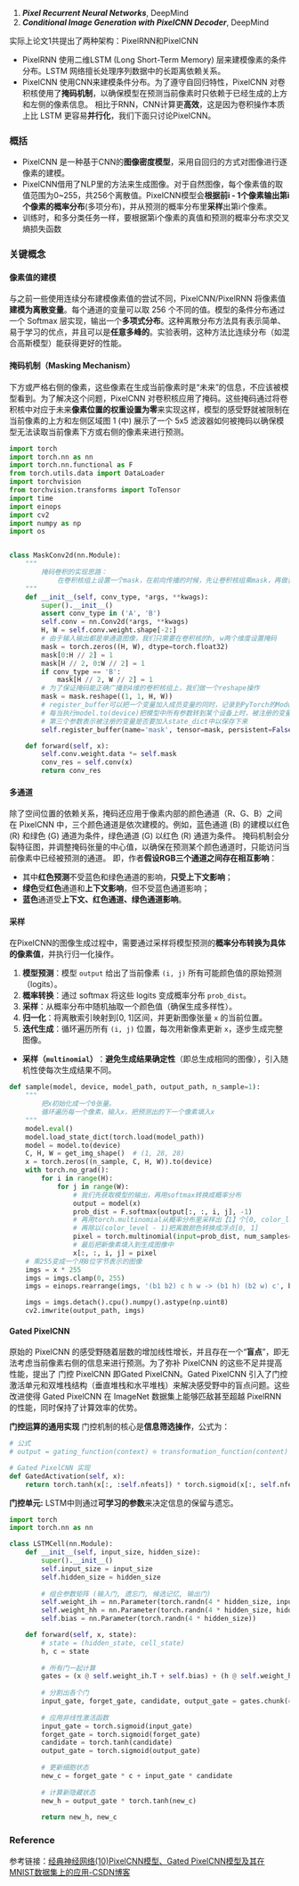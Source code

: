 1. ***Pixel Recurrent Neural Networks***, DeepMind
2. ***Conditional Image Generation with PixelCNN Decoder***, DeepMind

实际上论文1共提出了两种架构：PixelRNN和PixelCNN
+ PixelRNN 使用二维LSTM (Long Short-Term Memory) 层来建模像素的条件分布。LSTM 网络擅长处理序列数据中的长距离依赖关系。
+   PixelCNN 使用CNN来建模条件分布。为了遵守自回归特性，PixelCNN 对卷积核使用了**掩码机制**，以确保模型在预测当前像素时只依赖于已经生成的上方和左侧的像素信息。
相比于RNN，CNN计算更**高效**，这是因为卷积操作本质上比 LSTM 更容易**并行化**，我们下面只讨论PixelCNN。

### 概括
+ PixelCNN 是一种基于CNN的**图像密度模型**，采用自回归的方式对图像进行逐像素的建模。
+ PixelCNN借用了NLP里的方法来生成图像。对于自然图像，每个像素值的取值范围为0~255，共256个离散值。PixelCNN模型会**根据前i - 1个像素输出第i个像素的概率分布**(多项分布)，并从预测的概率分布里**采样**出第i个像素。
+ 训练时，和多分类任务一样，要根据第i个像素的真值和预测的概率分布求交叉熵损失函数

### 关键概念
#### 像素值的建模
与之前一些使用连续分布建模像素值的尝试不同，PixelCNN/PixelRNN 将像素值**建模为离散变量**。每个通道的变量可以取 256 个不同的值。模型的条件分布通过一个 Softmax 层实现，输出一个**多项式分布**。这种离散分布方法具有表示简单、易于学习的优点，并且可以是**任意多峰的**。实验表明，这种方法比连续分布（如混合高斯模型）能获得更好的性能。

#### 掩码机制（Masking Mechanism）
下方或严格右侧的像素，这些像素在生成当前像素时是“未来”的信息，不应该被模型看到。为了解决这个问题，PixelCNN 对卷积核应用了掩码。这些掩码通过将卷积核中对应于未来**像素位置的权重设置为零**来实现这样，模型的感受野就被限制在当前像素的上方和左侧区域图 1 (中) 展示了一个 5x5 滤波器如何被掩码以确保模型无法读取当前像素下方或右侧的像素来进行预测。
```python
import torch
import torch.nn as nn
import torch.nn.functional as F
from torch.utils.data import DataLoader
import torchvision
from torchvision.transforms import ToTensor
import time
import einops
import cv2
import numpy as np
import os


class MaskConv2d(nn.Module):
    """
        掩码卷积的实现思路：
            在卷积核组上设置一个mask，在前向传播的时候，先让卷积核组乘mask，再做普通的卷积
    """
    def __init__(self, conv_type, *args, **kwags):
        super().__init__()
        assert conv_type in ('A', 'B')
        self.conv = nn.Conv2d(*args, **kwags)
        H, W = self.conv.weight.shape[-2:]
        # 由于输入输出都是单通道图像，我们只需要在卷积核的h, w两个维度设置掩码
        mask = torch.zeros((H, W), dtype=torch.float32)
        mask[0:H // 2] = 1
        mask[H // 2, 0:W // 2] = 1
        if conv_type == 'B':
            mask[H // 2, W // 2] = 1
        # 为了保证掩码能正确广播到4维的卷积核组上，我们做一个reshape操作
        mask = mask.reshape((1, 1, H, W))
        # register_buffer可以把一个变量加入成员变量的同时，记录到PyTorch的Module中
        # 每当执行model.to(device)把模型中所有参数转到某个设备上时，被注册的变量会跟着转。
        # 第三个参数表示被注册的变量是否要加入state_dict中以保存下来
        self.register_buffer(name='mask', tensor=mask, persistent=False)

    def forward(self, x):
        self.conv.weight.data *= self.mask
        conv_res = self.conv(x)
        return conv_res
```

#### 多通道
除了空间位置的依赖关系，掩码还应用于像素内部的颜色通道（R、G、B）之间在 PixelCNN 中，三个颜色通道是依次建模的。例如，蓝色通道 (B) 的建模以红色 (R) 和绿色 (G) 通道为条件，绿色通道 (G) 以红色 (R) 通道为条件。 掩码机制会分裂特征图，并调整掩码张量的中心值，以确保在预测某个颜色通道时，只能访问当前像素中已经被预测的通道。
即，作者**假设RGB三个通道之间存在相互影响**：
- 其中**红色预测**不受蓝色和绿色通道的影响，**只受上下文影响**；
- **绿色**受**红色**通道和**上下文影响**，但不受蓝色通道影响；
- **蓝色**通道受**上下文、红色通道、绿色通道影响**。

#### 采样
在PixelCNN的图像生成过程中，需要通过采样将模型预测的​**​概率分布转换为具体的像素值​**​，并执行归一化操作。
1. **模型预测​**​：模型 `output` 给出了当前像素 `(i, j)` 所有可能颜色值的原始预测（logits）。
2. ​**​概率转换​**​：通过 softmax 将这些 logits 变成概率分布 `prob_dist`。
3. ​**​采样​**​：从概率分布中随机抽取一个颜色值（确保生成多样性）。
4. ​**​归一化​**​：将离散索引映射到[0, 1]区间，并更新图像张量 `x` 的当前位置。
5. ​**​迭代生成​**​：循环遍历所有 `(i, j)` 位置，每次用新像素更新 `x`，逐步生成完整图像。
- **采样（`multinomial`）​**​：**避免生成结果确定性**（即总生成相同的图像），引入随机性使每次生成结果不同。
```python
def sample(model, device, model_path, output_path, n_sample=1):
    """
        把x初始化成一个0张量。
        循环遍历每一个像素，输入x，把预测出的下一个像素填入x
    """
    model.eval()
    model.load_state_dict(torch.load(model_path))
    model = model.to(device)
    C, H, W = get_img_shape()  # (1, 28, 28)
    x = torch.zeros((n_sample, C, H, W)).to(device)
    with torch.no_grad():
        for i in range(H):
            for j in range(W):
                # 我们先获取模型的输出，再用softmax转换成概率分布
                output = model(x)
                prob_dist = F.softmax(output[:, :, i, j], -1)
                # 再用torch.multinomial从概率分布里采样出【1】个[0, color_level-1]的离散颜色值
                # 再除以(color_level - 1)把离散颜色转换成浮点[0, 1]
                pixel = torch.multinomial(input=prob_dist, num_samples=1).float() / (color_level - 1)
                # 最后把新像素填入到生成图像中
                x[:, :, i, j] = pixel
    # 乘255变成一个用8位字节表示的图像
    imgs = x * 255
    imgs = imgs.clamp(0, 255)
    imgs = einops.rearrange(imgs, '(b1 b2) c h w -> (b1 h) (b2 w) c', b1=int(n_sample**0.5))

    imgs = imgs.detach().cpu().numpy().astype(np.uint8)
    cv2.imwrite(output_path, imgs)
```

#### Gated PixelCNN
原始的 PixelCNN 的感受野随着层数的增加线性增长，并且存在一个“**盲点**”，即无法考虑当前像素右侧的信息来进行预测。为了弥补 PixelCNN 的这些不足并提高性能，提出了 门控 PixelCNN 即Gated PixelCNN。Gated PixelCNN 引入了门控激活单元和双堆栈结构（垂直堆栈和水平堆栈）来解决感受野中的盲点问题。这些改进使得 Gated PixelCNN 在 ImageNet 数据集上能够匹敌甚至超越 PixelRNN 的性能，同时保持了计算效率的优势。

**门控运算的通用实现**
门控机制的核心是​**​信息筛选操作​**​，公式为：
```python
# 公式
# output = gating_function(context) ⊙ transformation_function(content)

# Gated PixelCNN 实现
def GatedActivation(self, x):
	return torch.tanh(x[:, :self.nfeats]) * torch.sigmoid(x[:, self.nfeats:])
```

**门控单元:** LSTM中则通过**可学习的参数**来决定信息的保留与遗忘。
```python
import torch
import torch.nn as nn

class LSTMCell(nn.Module):
    def __init__(self, input_size, hidden_size):
        super().__init__()
        self.input_size = input_size
        self.hidden_size = hidden_size
        
        # 组合参数矩阵 (输入门, 遗忘门, 候选记忆, 输出门)
        self.weight_ih = nn.Parameter(torch.randn(4 * hidden_size, input_size))
        self.weight_hh = nn.Parameter(torch.randn(4 * hidden_size, hidden_size))
        self.bias = nn.Parameter(torch.randn(4 * hidden_size))

    def forward(self, x, state):
        # state = (hidden_state, cell_state)
        h, c = state
        
        # 所有门一起计算
        gates = (x @ self.weight_ih.T + self.bias) + (h @ self.weight_hh.T)
        
        # 分割出各个门
        input_gate, forget_gate, candidate, output_gate = gates.chunk(4, 1)
        
        # 应用非线性激活函数
        input_gate = torch.sigmoid(input_gate)
        forget_gate = torch.sigmoid(forget_gate)
        candidate = torch.tanh(candidate)
        output_gate = torch.sigmoid(output_gate)
        
        # 更新细胞状态
        new_c = forget_gate * c + input_gate * candidate
        
        # 计算新隐藏状态
        new_h = output_gate * torch.tanh(new_c)
        
        return new_h, new_c
```


### Reference

参考链接：[经典神经网络(10)PixelCNN模型、Gated PixelCNN模型及其在MNIST数据集上的应用-CSDN博客](https://blog.csdn.net/qq_44665283/article/details/139533111)

